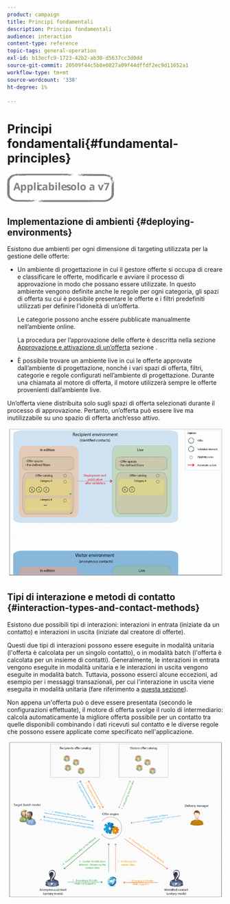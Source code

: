 ```yaml
---
product: campaign
title: Principi fondamentali
description: Principi fondamentali
audience: interaction
content-type: reference
topic-tags: general-operation
exl-id: b13ecfc9-1723-42b2-ab30-d5637cc3d0dd
source-git-commit: 20509f44c5b8e0827a09f44dffdf2ec9d11652a1
workflow-type: tm+mt
source-wordcount: '338'
ht-degree: 1%

---
```


# Principi fondamentali{#fundamental-principles}

![](../../assets/v7-only.svg)

## Implementazione di ambienti {#deploying-environments}

Esistono due ambienti per ogni dimensione di targeting utilizzata per la gestione delle offerte:

* Un ambiente di progettazione in cui il gestore offerte si occupa di creare e classificare le offerte, modificarle e avviare il processo di approvazione in modo che possano essere utilizzate. In questo ambiente vengono definite anche le regole per ogni categoria, gli spazi di offerta su cui è possibile presentare le offerte e i filtri predefiniti utilizzati per definire l’idoneità di un’offerta.

   Le categorie possono anche essere pubblicate manualmente nell’ambiente online.

   La procedura per l’approvazione delle offerte è descritta nella sezione [Approvazione e attivazione di un’offerta](../../interaction/using/approving-and-activating-an-offer.md) sezione .

* È possibile trovare un ambiente live in cui le offerte approvate dall’ambiente di progettazione, nonché i vari spazi di offerta, filtri, categorie e regole configurati nell’ambiente di progettazione. Durante una chiamata al motore di offerta, il motore utilizzerà sempre le offerte provenienti dall’ambiente live.

Un’offerta viene distribuita solo sugli spazi di offerta selezionati durante il processo di approvazione. Pertanto, un’offerta può essere live ma inutilizzabile su uno spazio di offerta anch’esso attivo.

![](assets/architecture_interaction1.png)

## Tipi di interazione e metodi di contatto {#interaction-types-and-contact-methods}

Esistono due possibili tipi di interazioni: interazioni in entrata (iniziate da un contatto) e interazioni in uscita (iniziate dal creatore di offerte).

Questi due tipi di interazioni possono essere eseguite in modalità unitaria (l&#39;offerta è calcolata per un singolo contatto), o in modalità batch (l&#39;offerta è calcolata per un insieme di contatti). Generalmente, le interazioni in entrata vengono eseguite in modalità unitaria e le interazioni in uscita vengono eseguite in modalità batch. Tuttavia, possono esserci alcune eccezioni, ad esempio per i messaggi transazionali, per cui l&#39;interazione in uscita viene eseguita in modalità unitaria (fare riferimento a [questa sezione](../../message-center/using/about-transactional-messaging.md)).

Non appena un&#39;offerta può o deve essere presentata (secondo le configurazioni effettuate), il motore di offerta svolge il ruolo di intermediario: calcola automaticamente la migliore offerta possibile per un contatto tra quelle disponibili combinando i dati ricevuti sul contatto e le diverse regole che possono essere applicate come specificato nell&#39;applicazione.

![](assets/architecture_interaction2.png)
